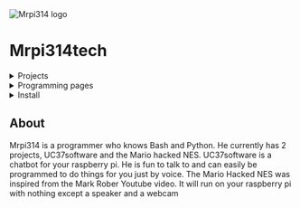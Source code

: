 <img src="https://raw.githubusercontent.com/Mrpi314tech/Mrpi314tech.github.io/main/Mrpi314.gif" alt="Mrpi314 logo">
<h1>Mrpi314tech</h1>
<details>
<summary>Projects</summary>
<a href="https://github.com/Mrpi314tech/UC37software">UC37software</a>
<br>
<a href="https://github.com/Mrpi314tech/Mario_Pipe">Mario Hacked NES</a>
</details>

<details>
<summary>Programming pages</summary>
<a href="https://github.com/Mrpi314tech">Github</a>
<br>
<a href="https://scratch.mit.edu/users/mrpi314/">Scratch</a>
</details>

<details>
<summary>Install</summary>
Copy and paste these into the command line
<br>
<p>UC37:</p>
<pre>
  <code>
    git clone https://github.com/Mrpi314tech/UC37software && chmod +x ~/UC37software/UC37_instal.sh && ~/UC37software/UC37_install.sh
  </code>
</pre>
<p>Mario Pipe:</p>
<pre>
  <code>
    git clone https://github.com/Mrpi314tech/Mario_Pipe && chmod +x ~/Mario_Pipe/install.sh && ~/Mario_Pipe/install.sh
  </code>
</pre>
</details>

<h2>About</h2>

Mrpi314 is a programmer who knows Bash and Python.
He currently has 2 projects, UC37software and the Mario hacked NES. UC37software
is a chatbot for your raspberry pi. He is fun to talk to and can easily be
programmed to do things for you just by voice.
The Mario Hacked NES was inspired from the Mark Rober Youtube video. It will
run on your raspberry pi with nothing except a speaker and a webcam
